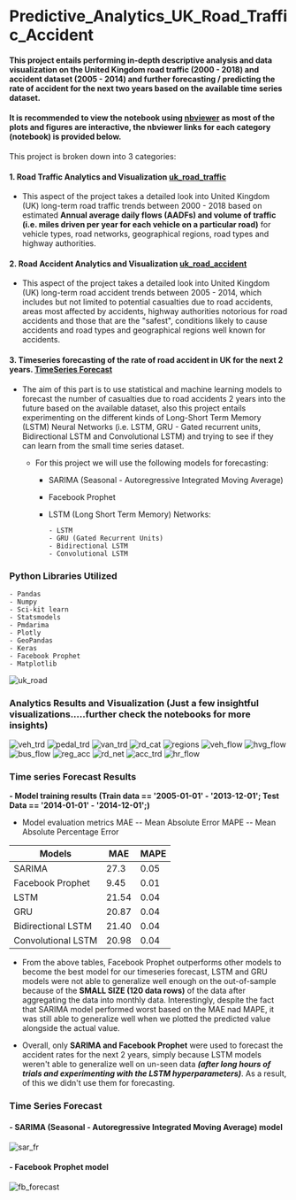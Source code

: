 [//]: # (Image References)

[image1]: ./uk_region.png "uk_road"
[image2]: ./analytics_viz/veh_trend.png "veh_trd"
[image3]: ./analytics_viz/pedal_trd.png "pedal_trd"
[image4]: ./analytics_viz/van_trd.png "van_trd"
[image5]: ./analytics_viz/rd_cat.png "rd_cat"
[image6]: ./analytics_viz/reg_trd.png "regions"
[image7]: ./analytics_viz/motor_trd.JPG "veh_flow"
[image8]: ./analytics_viz/hvg_flow.JPG "hvg_flow"
[image9]: ./analytics_viz/bus_flow.JPG "bus_flow"
[image10]: ./analytics_viz/reg_acc.png "reg_acc"
[image11]: ./analytics_viz/rd_net.png "rd_net"
[image12]: ./analytics_viz/acc_trd.JPG "acc_trd"
[image13]: ./analytics_viz/hr_flow.JPG "hr_flow"
[image14]: ./analytics_viz/sar_fr.JPG "sar"
[image15]: ./analytics_viz/fb_forecast.JPG "fb_forecast"

# Predictive_Analytics_UK_Road_Traffic_Accident


#### This project entails performing in-depth descriptive analysis and data visualization on the United Kingdom road traffic (2000 - 2018) and accident dataset (2005 - 2014) and further forecasting / predicting the rate of accident for the next two years based on the available time series dataset.

#### It is recommended to view the notebook using [nbviewer](https://nbviewer.jupyter.org/) as most of the plots and figures are interactive, the nbviewer links for each category (notebook) is provided below.

This project is broken down into 3 categories:

#### 1. Road Traffic Analytics and Visualization [uk_road_traffic](https://nbviewer.jupyter.org/github/AdeboyeML/Predictive_Analytics_UK_Road_Traffic_Accident/blob/master/UK_Traffic_Analysis_Visualization.ipynb)


- This aspect of the project takes a detailed look into United Kingdom (UK) long-term road traffic trends between 2000 - 2018 based on estimated **Annual average daily flows (AADFs) and volume of traffic (i.e. miles driven per year for each vehicle on a particular road)** for vehicle types, road networks, geographical regions, road types and highway authorities.


#### 2. Road Accident Analytics and Visualization [uk_road_accident](https://nbviewer.jupyter.org/github/AdeboyeML/Predictive_Analytics_UK_Road_Traffic_Accident/blob/master/UK_road_accident_analytics.ipynb)


- This aspect of the project takes a detailed look into United Kingdom (UK) long-term road accident trends between 2005 - 2014, which includes but not limited to potential casualties due to road accidents, areas most affected by accidents, highway authorities notorious for road accidents and those that are the "safest", conditions likely to cause accidents and road types and geographical regions well known for accidents.


#### 3. Timeseries forecasting of the rate of road accident in UK for the next 2 years. [TimeSeries Forecast](https://nbviewer.jupyter.org/github/AdeboyeML/Predictive_Analytics_UK_Road_Traffic_Accident/blob/master/UK_Road_Accident_Timeseries_Forecasting.ipynb)


- The aim of this part is to use statistical and machine learning models to forecast the number of casualties due to road accidents 2 years into the future based on the available dataset, also this project entails experimenting on the different kinds of Long-Short Term Memory (LSTM) Neural Networks (i.e. LSTM, GRU - Gated recurrent units, Bidirectional LSTM and Convolutional LSTM) and trying to see if they can learn from the small time series dataset.


    - For this project we will use the following models for forecasting:
      - SARIMA (Seasonal - Autoregressive Integrated Moving Average)
      - Facebook Prophet
      - LSTM (Long Short Term Memory) Networks: 
            
            - LSTM
            - GRU (Gated Recurrent Units)
            - Bidirectional LSTM
            - Convolutional LSTM

### Python Libraries Utilized

    - Pandas
    - Numpy
    - Sci-kit learn
    - Statsmodels
    - Pmdarima
    - Plotly
    - GeoPandas
    - Keras
    - Facebook Prophet
    - Matplotlib

![uk_road][image1]


### Analytics Results and Visualization  (Just a few insightful visualizations.....further check the notebooks for more insights)

![veh_trd][image2]
![pedal_trd][image3]
![van_trd][image4]
![rd_cat][image5]
![regions][image6]
![veh_flow][image7]
![hvg_flow][image8]
![bus_flow][image9]
![reg_acc][image10]
![rd_net][image11]
![acc_trd][image12]
![hr_flow][image13]




### Time series Forecast Results 


**- Model training results (Train data == '2005-01-01' - '2013-12-01'; Test Data == '2014-01-01' - '2014-12-01';)**


 - Model evaluation metrics
MAE -- Mean Absolute Error
MAPE -- Mean Absolute Percentage Error



|        Models     |   MAE | MAPE|
| ----------------  | ----- | --- |
|      SARIMA       | 27.3 | 0.05 |
|  Facebook Prophet | 9.45 | 0.01 |
|        LSTM       | 21.54| 0.04 |
|         GRU       | 20.87| 0.04 |
|Bidirectional LSTM | 21.40| 0.04 |
|Convolutional LSTM | 20.98| 0.04 |


- From the above tables, Facebook Prophet outperforms other models to become the best model for our timeseries forecast, LSTM and GRU models were not able to generalize well enough on the out-of-sample because of the **SMALL SIZE (120 data rows)** of the data after aggregating the data into monthly data. Interestingly, despite the fact that SARIMA model performed worst based on the MAE nad MAPE, it was still able to generalize well when we plotted the predicted value alongside the actual value.



- Overall, only **SARIMA and Facebook Prophet** were used to forecast the accident rates for the next 2 years, simply because LSTM models weren't able to generalize well on un-seen data ***(after long hours of trials and experimenting with the LSTM hyperparameters)***. As a result, of this we didn't use them for forecasting.




### Time Series Forecast

#### - SARIMA (Seasonal - Autoregressive Integrated Moving Average) model
![sar_fr][image14]




#### - Facebook Prophet model
![fb_forecast][image15]

